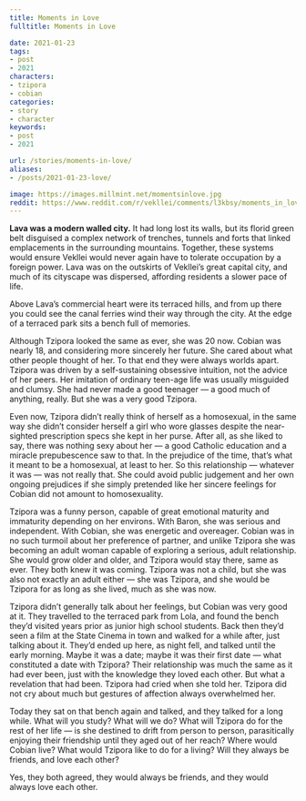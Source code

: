 ```yaml
---
title: Moments in Love
fulltitle: Moments in Love

date: 2021-01-23
tags:
- post
- 2021
characters:
- tzipora
- cobian
categories:
- story
- character
keywords:
- post
- 2021

url: /stories/moments-in-love/
aliases:
- /posts/2021-01-23-love/

image: https://images.millmint.net/momentsinlove.jpg
reddit: https://www.reddit.com/r/vekllei/comments/l3kbsy/moments_in_love/
---
```


**Lava was a modern walled city.** It had long lost its walls, but its florid green belt disguised a complex network of trenches, tunnels and forts that linked emplacements in the surrounding mountains. Together, these systems would ensure Vekllei would never again have to tolerate occupation by a foreign power. Lava was on the outskirts of Vekllei’s great capital city, and much of its cityscape was dispersed, affording residents a slower pace of life.

Above Lava’s commercial heart were its terraced hills, and from up there you could see the canal ferries wind their way through the city. At the edge of a terraced park sits a bench full of memories.

Although Tzipora looked the same as ever, she was 20 now. Cobian was nearly 18, and considering more sincerely her future. She cared about what other people thought of her. To that end they were always worlds apart. Tzipora was driven by a self-sustaining obsessive intuition, not the advice of her peers. Her imitation of ordinary teen-age life was usually misguided and clumsy. She had never made a good teenager — a good much of anything, really. But she was a very good Tzipora.

Even now, Tzipora didn’t really think of herself as a homosexual, in the same way she didn’t consider herself a girl who wore glasses despite the near-sighted prescription specs she kept in her purse. After all, as she liked to say, there was nothing sexy about her — a good Catholic education and a miracle prepubescence saw to that. In the prejudice of the time, that’s what it meant to be a homosexual, at least to her. So this relationship — whatever it was — was not really that. She could avoid public judgement and her own ongoing prejudices if she simply pretended like her sincere feelings for Cobian did not amount to homosexuality.

Tzipora was a funny person, capable of great emotional maturity and immaturity depending on her environs. With Baron, she was serious and independent. With Cobian, she was energetic and overeager. Cobian was in no such turmoil about her preference of partner, and unlike Tzipora she was becoming an adult woman capable of exploring a serious, adult relationship. She would grow older and older, and Tzipora would stay there, same as ever. They both knew it was coming. Tzipora was not a child, but she was also not exactly an adult either — she was Tzipora, and she would be Tzipora for as long as she lived, much as she was now.

Tzipora didn’t generally talk about her feelings, but Cobian was very good at it. They travelled to the terraced park from Lola, and found the bench they’d visited years prior as junior high school students. Back then they’d seen a film at the State Cinema in town and walked for a while after, just talking about it. They’d ended up here, as night fell, and talked until the early morning. Maybe it was a date; maybe it was their first date — what constituted a date with Tzipora? Their relationship was much the same as it had ever been, just with the knowledge they loved each other. But what a revelation that had been. Tzipora had cried when she told her. Tzipora did not cry about much but gestures of affection always overwhelmed her.

Today they sat on that bench again and talked, and they talked for a long while. What will you study? What will we do? What will Tzipora do for the rest of her life — is she destined to drift from person to person, parasitically enjoying their friendship until they aged out of her reach? Where would Cobian live? What would Tzipora like to do for a living? Will they always be friends, and love each other?

Yes, they both agreed, they would always be friends, and they would always love each other.
